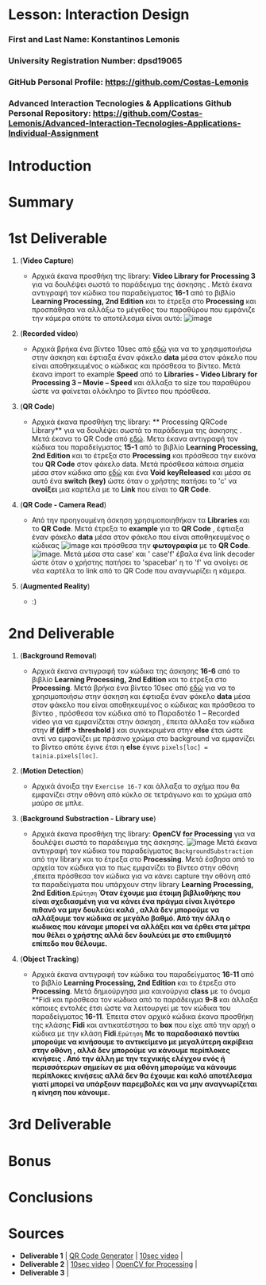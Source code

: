 # Lesson: Interaction Design

### First and Last Name: Konstantinos Lemonis
### University Registration Number: dpsd19065
### GitHub Personal Profile: https://github.com/Costas-Lemonis
### Advanced Interaction Tecnologies & Applications Github Personal Repository: https://github.com/Costas-Lemonis/Advanced-Interaction-Tecnologies-Applications-Individual-Assignment

# Introduction

# Summary


# 1st Deliverable
1. (**Video Capture**)
   - Αρχικά έκανα προσθήκη της library: **Video Library for Processing 3** για να δουλέψει σωστά το παράδειγμα της άσκησης . Μετά έκανα αντιγραφή τον κώδικα του παραδείγματος **16-1** από το βιβλίο **Learning Processing, 2nd Edition** και το έτρεξα στο **Processing** και προσπάθησα να αλλάξω το μέγεθος του παραθύρου που εμφάνιζε την κάμερα οπότε το αποτέλεσμα είναι αυτό: ![image](https://user-images.githubusercontent.com/100446886/197046218-57428a39-8ad8-41d9-bfed-7329d9940677.png)
   
2. (**Recorded video**)
   - Αρχικά βρήκα ένα βίντεο 10sec από [εδώ](https://www.videvo.net/video/mystical-horror-background-with-the-house-and-moon-3/605990/) για να το χρησιμοποιήσω στην άσκηση και έφτιαξα έναν φάκελο **data** μέσα στον φάκελο που είναι αποθηκευμένος ο κώδικας και πρόσθεσα το βίντεο. Μετά έκανα import το example **Speed** από το **Libraries - Video Library for Processing 3 – Movie – Speed** και άλλαξα το size του παραθύρου ώστε να φαίνεται ολόκληρο το βίντεο που πρόσθεσα. 

3. (**QR Code**)
   - Αρχικά έκανα προσθήκη της library: ** Processing QRCode Library** για να δουλέψει σωστά το παράδειγμα της άσκησης . Μετά έκανα το QR Code από [εδώ](https://www.qrcode-monkey.com/). Μετα έκανα αντιγραφή τον κώδικα του παραδείγματος **15-1** από το βιβλίο **Learning Processing, 2nd Edition** και το έτρεξα στο **Processing** και πρόσθεσα την εικόνα του **QR Code** στον φάκελο data. Μετά πρόσθεσα κάποια σημεία μέσα στον κώδικα απο [εδώ](https://shiffman.net/p5/qrcode-processing/) και ένα **Void keyReleased** και μέσα σε αυτό ένα **switch (key)** ώστε όταν ο χρήστης πατήσει το 'c' να **ανοίξει** μια καρτέλα με το **Link** που είναι το **QR Code**.

4. (**QR Code - Camera Read**)
   - Από την προηγουμένη άσκηση χρησιμοποιηθήκαν τα **Libraries** και το **QR Code**. Μετά έτρεξα το **example** για το **QR Code** , έφτιαξα έναν φάκελο **data** μέσα στον φάκελο που είναι αποθηκευμένος ο κώδικας ![image](https://user-images.githubusercontent.com/100446886/197360104-17f4172c-3e63-4f52-8f97-c4ac08a2906f.png)
 και πρόσθεσα την **φωτογραφία** με το **QR Code**. ![image](https://user-images.githubusercontent.com/100446886/197360022-a06ac671-8d5a-4e90-b023-aacac1406f37.png). Μετά μέσα στα case' και ' case'f' έβαλα ένα link decoder ώστε όταν ο χρήστης πατήσει το 'spacebar' η το 'f' να ανοίγει σε νέα καρτέλα το link από το QR Code που αναγνωρίζει η κάμερα.  



5. (**Augmented Reality**)
   - :)


# 2nd Deliverable
1. (**Background Removal**)
   - Αρχικά έκανα αντιγραφή τον κώδικα της άσκησης **16-6** από το βιβλίο **Learning Processing, 2nd Edition** και το έτρεξα στο **Processing**. Μετά βρήκα ένα βίντεο 10sec από [εδώ](https://www.videvo.net/video/mystical-horror-background-with-the-house-and-moon-3/605990/) για να το χρησιμοποιήσω στην άσκηση και έφτιαξα έναν φάκελο **data** μέσα στον φάκελο που είναι αποθηκευμένος ο κώδικας και πρόσθεσα το βίντεο , πρόσθεσα τον κώδικα από το Παραδοτέο 1 – Recorded video για να εμφανίζεται στην άσκηση , έπειτα άλλαξα τον κώδικα στην **if (diff > threshold )** και συγκεκριμένα στην **else** έτσι ώστε αντί να εμφανίζει με πράσινο χρώμα στο background να εμφανίζει το βίντεο οπότε έγινε έτσι η **else** έγινε `pixels[loc] = tainia.pixels[loc]`.
   
2. (**Motion Detection**)
   - Αρχικά άνοιξα την `Exercise 16-7` και άλλαξα το σχήμα που θα εμφανίζει στην οθόνη από κύκλο σε τετράγωνο και το χρώμα από μαύρο σε μπλε.

3. (**Background Substraction - Library use**)
   - Αρχικά έκανα προσθήκη της library: **OpenCV for Processing** για να δουλέψει σωστά το παράδειγμα της άσκησης. ![image](https://user-images.githubusercontent.com/100446886/205073376-2792fd5d-3c42-4aba-a619-e61de81ca008.png) Μετά έκανα αντιγραφή τον κώδικα του παραδείγματος `BackgroundSubstraction` από την library και το έτρεξα στο **Processing**. Μετά έσβησα από το αρχεία τον κώδικα για το πως εμφανίζει το βίντεο στην οθόνη ,έπειτα πρόσθεσα τον κώδικα για να κάνει capture την οθόνη από τα παραδείγματα που υπάρχουν στην library **Learning Processing, 2nd Edition**.`Ερώτηση` **Όταν έχουμε μια έτοιμη βιβλιοθήκης που είναι σχεδιασμένη για να κάνει ένα πράγμα είναι λιγότερο πιθανό να μην δουλεύει καλά , αλλά δεν μπορούμε να αλλάξουμε τον κώδικα σε μεγάλο βαθμό. Από την άλλη ο κωδικας που κάναμε μπορεί να αλλάξει και να έρθει στα μέτρα που θέλει ο χρήστης αλλά δεν δουλεύει με στο επιθυμητό επίπεδο που θέλουμε.**


4. (**Object Tracking**)
   - Αρχικά έκανα αντιγραφή τον κώδικα του παραδείγματος **16-11** από το βιβλίο **Learning Processing, 2nd Edition** και το έτρεξα στο **Processing**. Μετά δημιούργησα μια καινούργια **class** με το όνομα **Fidi και πρόσθεσα τον κώδικα από το παράδειγμα **9-8** και άλλαξα κάποιες εντολές έτσι ώστε να λειτουργεί με τον κώδικα του παραδείγματος **16-11**. Έπειτα στον αρχικό κώδικα έκανα προσθήκη της κλάσης **Fidi** και αντικατέστησα το **box** που είχε από την αρχή ο κώδικα με την κλάση **Fidi**.`Ερώτηση` **Με το παραδοσιακό ποντίκι μπορούμε να κινήσουμε το αντικείμενο με μεγαλύτερη ακρίβεια στην οθόνη , αλλά δεν μπορούμε να κάνουμε περίπλοκες κινήσεις . Από την άλλη με την τεχνικής ελέγχου ενός ή περισσότερων σημείων σε μια οθόνη μπορούμε να κάνουμε περίπλοκες κινήσεις αλλά δεν θα έχουμε και καλό αποτέλεσμα γιατί μπορεί να υπάρξουν παρεμβολές και να μην αναγνωρίζεται η κίνηση που κάνουμε.**  

# 3rd Deliverable 


# Bonus 


# Conclusions


# Sources
- **Deliverable 1** | [QR Code Generator](https://www.qrcode-monkey.com/) | [10sec video](https://www.videvo.net/video/mystical-horror-background-with-the-house-and-moon-3/605990/) | 
- **Deliverable 2** | [10sec video](https://www.videvo.net/video/mystical-horror-background-with-the-house-and-moon-3/605990/) | [OpenCV for Processing]([https://www.videvo.net/video/mystical-horror-background-with-the-house-and-moon-3/605990/](https://github.com/atduskgreg/opencv-processing)) | 
- **Deliverable 3** | 
